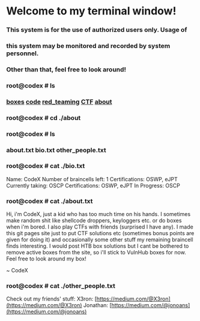# Welcome to my terminal window!                                                               
###  This system is for the use of authorized users only.  Usage of   
###  this system may be monitored and recorded by system personnel.                                                                   
###           Other than that, feel free to look around!  
### root@codex # ls
### [boxes](./boxes.md) [code](./code.md) [red_teaming](./red_teaming.md) [CTF](./ctf.md) [about](./about.md)
### root@codex # cd ./about
### root@codex # ls
### about.txt bio.txt other_people.txt
### root@codex # cat ./bio.txt

Name: CodeX
Number of braincells left: 1
Certifications: OSWP, eJPT
Currently taking: OSCP
Certifications: OSWP, eJPT
In Progress: OSCP

### root@codex # cat ./about.txt
Hi, i'm CodeX, just a kid who has too much time on his hands. I sometimes make random shit like shellcode droppers, keyloggers etc. or do boxes when i'm bored. I also play CTFs
with friends (surprised I have any). I made this git pages site just to put CTF solutions etc (sometimes bonus points are given for doing it) and occasionally some other
stuff my remaining braincell finds interesting. I would post HTB box solutions but I cant be bothered to remove active boxes from the site, so i'll stick to VulnHub boxes
for now. Feel free to look around my box!

~ CodeX
### root@codex # cat ./other_people.txt
Check out my friends' stuff:
X3ron: [https://medium.com/@X3ron](https://medium.com/@X3ron)
Jonathan: [https://medium.com/@jonoans](https://medium.com/@jonoans)



